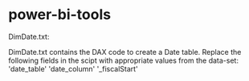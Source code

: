 # power-bi-tools

DimDate.txt:

DimDate.txt contains the DAX code to create a Date table. Replace the following fields in the scipt with appropriate values from the data-set:
  'date_table'
  'date_column'
  '_fiscalStart'
